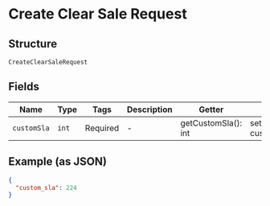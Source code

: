 
# Create Clear Sale Request

## Structure

`CreateClearSaleRequest`

## Fields

| Name | Type | Tags | Description | Getter | Setter |
|  --- | --- | --- | --- | --- | --- |
| `customSla` | `int` | Required | - | getCustomSla(): int | setCustomSla(int customSla): void |

## Example (as JSON)

```json
{
  "custom_sla": 224
}
```

